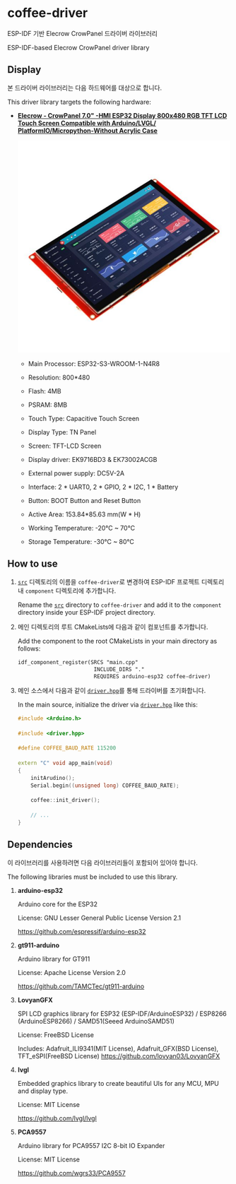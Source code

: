 # coffee-driver

ESP-IDF 기반 Elecrow CrowPanel 드라이버 라이브러리

ESP-IDF-based Elecrow CrowPanel driver library


## Display

본 드라이버 라이브러리는 다음 하드웨어를 대상으로 합니다.

This driver library targets the following hardware:

- [**Elecrow - CrowPanel 7.0" -HMI ESP32 Display 800x480 RGB TFT LCD Touch Screen Compatible with Arduino/LVGL/ PlatformIO/Micropython-Without Acrylic Case**](https://www.elecrow.com/esp32-display-7-inch-hmi-display-rgb-tft-lcd-touch-screen-support-lvgl.html)

  ![display.jpg](./assets/display.jpg)

    - Main Processor: ESP32-S3-WROOM-1-N4R8

    - Resolution: 800*480

    - Flash: 4MB

    - PSRAM: 8MB

    - Touch Type: Capacitive Touch Screen

    - Display Type: TN Panel

    - Screen: TFT-LCD Screen

    - Display driver: EK9716BD3 & EK73002ACGB

    - External power supply: DC5V-2A

    - Interface: 2 * UART0, 2 * GPIO, 2 * I2C, 1 * Battery

    - Button: BOOT Button and Reset Button

    - Active Area: 153.84*85.63 mm(W * H)

    - Working Temperature: -20°C ~ 70°C

    - Storage Temperature: -30°C ~ 80°C


## How to use

1. [`src`](./src/) 디렉토리의 이름을 `coffee-driver`로 변경하여 ESP-IDF 프로젝트 디렉토리 내 `component` 디렉토리에 추가합니다.

   Rename the [`src`](./src/) directory to `coffee-driver` and add it to the `component` directory inside your ESP-IDF project directory.

2. 메인 디렉토리의 루트 CMakeLists에 다음과 같이 컴포넌트를 추가합니다.

   Add the component to the root CMakeLists in your main directory as follows:

   ```CMakeLists
   idf_component_register(SRCS "main.cpp"
                           INCLUDE_DIRS "."
                           REQUIRES arduino-esp32 coffee-driver)

   ```

3. 메인 소스에서 다음과 같이 [`driver.hpp`](./src/driver.hpp)를 통해 드라이버를 초기화합니다.

   In the main source, initialize the driver via [`driver.hpp`](./src/driver.hpp) like this:

   ```C++
   #include <Arduino.h>

   #include <driver.hpp>

   #define COFFEE_BAUD_RATE 115200

   extern "C" void app_main(void)
   {
       initArudino();
       Serial.begin((unsigned long) COFFEE_BAUD_RATE);

       coffee::init_driver();

       // ...
   }

   ```


## Dependencies

이 라이브러리를 사용하려면 다음 라이브러리들이 포함되어 있어야 합니다.

The following libraries must be included to use this library.

1. **arduino-esp32**

   Arduino core for the ESP32

   License: GNU Lesser General Public License Version 2.1

   https://github.com/espressif/arduino-esp32

2. **gt911-arduino**

   Arduino library for GT911

   License: Apache License Version 2.0

   https://github.com/TAMCTec/gt911-arduino

3. **LovyanGFX**

   SPI LCD graphics library for ESP32 (ESP-IDF/ArduinoESP32) / ESP8266 (ArduinoESP8266) / SAMD51(Seeed ArduinoSAMD51)

   License: FreeBSD License

   Includes: Adafruit_ILI9341(MIT License), Adafruit_GFX(BSD License), TFT_eSPI(FreeBSD License)
   https://github.com/lovyan03/LovyanGFX

4. **lvgl**

   Embedded graphics library to create beautiful UIs for any MCU, MPU and display type.

   License: MIT License

   https://github.com/lvgl/lvgl

5. **PCA9557**

   Arduino library for PCA9557 I2C 8-bit IO Expander

   License: MIT License

   https://github.com/wgrs33/PCA9557
